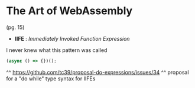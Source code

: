 # The Art of WebAssembly

(pg. 15)
- __IIFE__ : _Immediately Invoked Function Expression_

I never knew what this pattern was called
```javascript
(async () => {})();
```

^^ https://github.com/tc39/proposal-do-expressions/issues/34
^^ proposal for a "do while" type syntax for IIFEs 